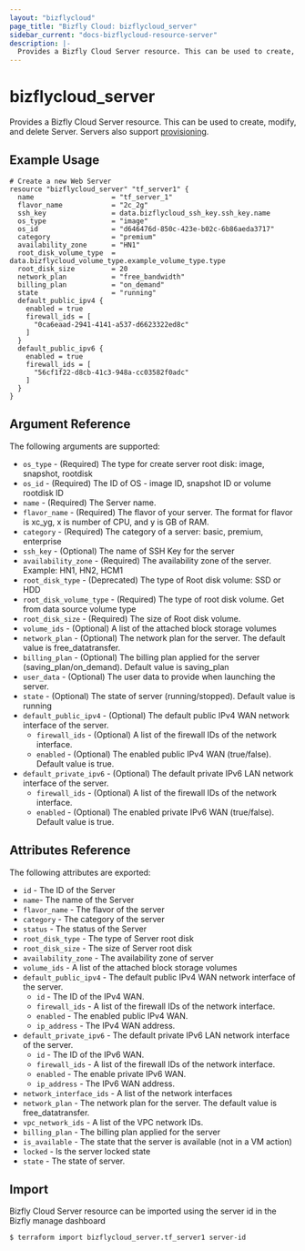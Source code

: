 ```yaml
---
layout: "bizflycloud"
page_title: "Bizfly Cloud: bizflycloud_server"
sidebar_current: "docs-bizflycloud-resource-server"
description: |-
  Provides a Bizfly Cloud Server resource. This can be used to create, modify, and delete Servers. Servers also support provisioning.
---
```


# bizflycloud\_server

Provides a Bizfly Cloud Server resource. This can be used to create,
modify, and delete Server. Servers also support
[provisioning](/docs/provisioners/index.html).

## Example Usage

```hcl
# Create a new Web Server
resource "bizflycloud_server" "tf_server1" {
  name                   = "tf_server_1"
  flavor_name            = "2c_2g"
  ssh_key                = data.bizflycloud_ssh_key.ssh_key.name
  os_type                = "image"
  os_id                  = "d646476d-850c-423e-b02c-6b86aeda3717"
  category               = "premium"
  availability_zone      = "HN1"
  root_disk_volume_type  = data.bizflycloud_volume_type.example_volume_type.type
  root_disk_size         = 20
  network_plan           = "free_bandwidth"
  billing_plan           = "on_demand"
  state                  = "running"
  default_public_ipv4 {
    enabled = true
    firewall_ids = [
      "0ca6eaad-2941-4141-a537-d6623322ed8c"
    ]
  }
  default_public_ipv6 {
    enabled = true
    firewall_ids = [
      "56cf1f22-d8cb-41c3-948a-cc03582f0adc"
    ]
  }
}
```

## Argument Reference

The following arguments are supported:

* `os_type` - (Required) The type for create server root disk: image, snapshot, rootdisk
* `os_id` - (Required) The ID of OS - image ID, snapshot ID or volume rootdisk ID
* `name` - (Required) The Server name.
* `flavor_name` - (Required) The flavor of your server. The format for flavor is xc_yg, x is number of CPU, and y is GB
  of RAM.
* `category` - (Required) The category of a server: basic, premium, enterprise
* `ssh_key` - (Optional) The name of SSH Key for the server
* `availability_zone` - (Required) The availability zone of the server. Example: HN1, HN2, HCM1
* `root_disk_type` - (Deprecated) The type of Root disk volume: SSD or HDD
* `root_disk_volume_type` - (Required) The type of root disk volume. Get from data source volume type
* `root_disk_size` - (Required) The size of Root disk volume.
* `volume_ids` - (Optional) A list of the attached block storage volumes
* `network_plan` - (Optional) The network plan for the server. The default value is free_datatransfer.
* `billing_plan` - (Optional) The billing plan applied for the server (saving_plan/on_demand). Default value is
  saving_plan
* `user_data` - (Optional) The user data to provide when launching the server.
* `state` - (Optional) The state of server (running/stopped). Default value is running
* `default_public_ipv4` - (Optional) The default public IPv4 WAN network interface of the server.
  - `firewall_ids` - (Optional) A list of the firewall IDs of the network interface.
  - `enabled` - (Optional) The enabled public IPv4 WAN (true/false). Default value is true.
* `default_private_ipv6` - (Optional) The default private IPv6 LAN network interface of the server.
  - `firewall_ids` - (Optional) A list of the firewall IDs of the network interface.
  - `enabled` - (Optional) The enabled private IPv6 WAN (true/false). Default value is true.

## Attributes Reference

The following attributes are exported:

* `id` - The ID of the Server
* `name`- The name of the Server
* `flavor_name` - The flavor of the server
* `category` - The category of the server
* `status` - The status of the Server
* `root_disk_type` - The type of Server root disk
* `root_disk_size` - The size of Server root disk
* `availability_zone` - The availability zone of server
* `volume_ids` - A list of the attached block storage volumes
* `default_public_ipv4` - The default public IPv4 WAN network interface of the server.
  - `id` - The ID of the IPv4 WAN.
  - `firewall_ids` - A list of the firewall IDs of the network interface.
  - `enabled` - The enabled public IPv4 WAN.
  - `ip_address` - The IPv4 WAN address.
* `default_private_ipv6` - The default private IPv6 LAN network interface of the server.
  - `id` - The ID of the IPv6 WAN.
  - `firewall_ids` - A list of the firewall IDs of the network interface.
  - `enabled` - The enable private IPv6 WAN.
  - `ip_address` - The IPv6 WAN address.
* `network_interface_ids` - A list of the network interfaces
* `network_plan` - The network plan for the server. The default value is free_datatransfer.
* `vpc_network_ids` - A list of the VPC network IDs.
* `billing_plan` - The billing plan applied for the server
* `is_available` - The state that the server is available (not in a VM action)
* `locked` - Is the server locked state
* `state` - The state of server.

## Import

Bizfly Cloud Server resource can be imported using the server id in the Bizfly manage dashboard

```
$ terraform import bizflycloud_server.tf_server1 server-id
```
